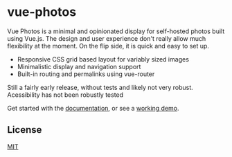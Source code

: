 # vue-photos

Vue Photos is a minimal and opinionated display for self-hosted photos built using Vue.js. The design and user experience don't really allow much flexibility at the moment. On the flip side, it is quick and easy to set up.

- Responsive CSS grid based layout for variably sized images
- Minimalistic display and navigation support
- Built-in routing and permalinks using vue-router

Still a fairly early release, without tests and likely not very robust. Acessibility has not been robustly tested

Get started with the [documentation](https://ankitahuja.com/vue-photos), or see a [working demo](https://ankitahuja.com/photography).

## License

[MIT](http://opensource.org/licenses/MIT)
